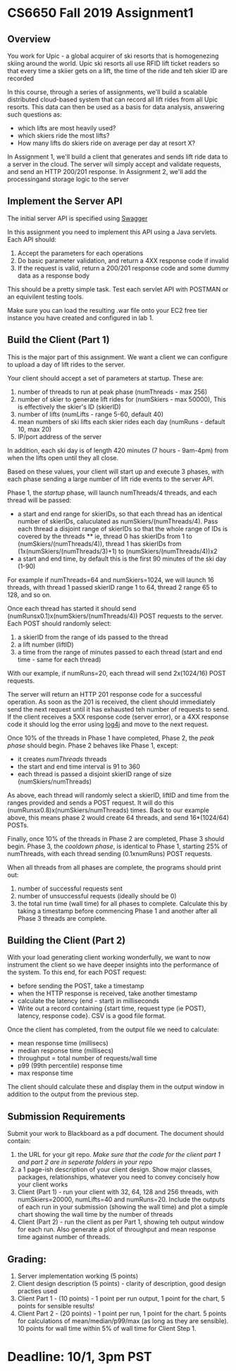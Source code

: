 # CS6650 Fall 2019  Assignment1

## Overview

You work for Upic - a global acquirer of ski resorts that is homogenezing skiing around the world. Upic ski resorts all use RFID lift ticket readers so that every time a skiier gets on a lift, the time of the ride and teh skier ID are recorded

In this course, through a series of assignments, we'll build a scalable distributed cloud-based system that can record all lift rides from all Upic resorts. This data can then be used as a basis for data analysis, answering such questions as:
* which lifts are most heavily used?
* which skiers ride the most lifts?
* How many lifts do skiers ride on average per day at resort X?

In Assignment 1, we'll build a client that generates and sends lift ride data to a server in the cloud. The server will simply accept and validate requests, and send an HTTP 200/201 response. In Assignment 2, we'll add the processingand storage logic to the server

## Implement the Server API 

The initial server API is specified using [Swagger](https://app.swaggerhub.com/apis/cloud-perf/SkiDataAPI/1.0.1)

In this assignment you need to implement this API using a Java servlets. Each API should:

1. Accept the parameters for each operations
1. Do basic parameter validation, and return a 4XX response code if invalid
1. If the request is valid, return a 200/201 response code and some dummy data as a response body

This should be a pretty simple task. Test each servlet API with POSTMAN or an equivilent testing tools.

Make sure you can load the resulting .war file onto your EC2 free tier instance you have created and configured in lab 1.

## Build the Client (Part 1)

This is the major part of this assignment. We want a client we can configure to upload a day of lift rides to the server.

Your client should accept a set of parameters at startup. These are:
1. number of threads to run at peak phase (numThreads - max 256)
1. number of skier to generate lift rides for  (numSkiers - max 50000), This is effectively the skier's ID (skierID)
1. number of lifts  (numLifts - range 5-60, default 40)
1. mean numbers of ski lifts each skier rides each day (numRuns - default 10, max 20)
1. IP/port address of the server

In addition, each ski day is of length 420 minutes (7 hours - 9am-4pm) from when the lifts open until they all close.

Based on these values, your client will start up and execute 3 phases, with each phase sending a large number of lift ride events to the server API.

Phase 1, the *startup* phase, will launch numThreads/4 threads, and each thread will be passed:
* a start and end range for skierIDs, so that each thread has an identical number of skierIDs, caluculated as numSkiers/(numThreads/4). Pass each thread a disjoint range of skierIDs so that the whole range of IDs is covered by the threads
  ** ie, thread 0 has skierIDs from 1 to (numSkiers/(numThreads/4)), thread 1 has skierIDs from (1x(numSkiers/(numThreads/3)+1) to (numSkiers/(numThreads/4))x2
* a start and end time, by default this is the first 90 minutes of the ski day (1-90)

For example if numThreads=64 and numSkiers=1024, we will launch 16 threads, with thread 1 passed skierID range 1 to 64, thread 2 range 65 to 128, and so on.

Once each thread has started it should send (numRunsx0.1)x(numSkiers/(numThreads/4)) POST requests to the server. Each POST should randomly select:
1. a skierID from the range of ids passed to the thread
1. a lift number (liftID)
1. a time from the range of minutes passed to each thread (start and end time - same for each thread)

With our example, if numRuns=20, each thread will send 2x(1024/16) POST requests. 

The server will return an HTTP 201 response code for a successful operation. As soon as the 201 is received, the client should immediately send the next request until it has exhausted teh number of requests to send.
If the client receives a 5XX response code (server error), or a 4XX response code it should log the error using [log4j](https://logging.apache.org/log4j/2.x/) and move to the next request.

Once 10% of the threads in Phase 1 have completed, Phase 2, the *peak phase* should begin. Phase 2 behaves like Phase 1, except:
* it creates *numThreads* threads
* the start and end time interval is 91 to 360
* each thread is passed a disjoint skierID range of size (numSkiers/numThreads)

As above, each thread will randomly select a skierID, liftID and time from the ranges provided and sends a POST request. It will do this (numRunsx0.8)x(numSkiers/numThreads) times.
Back to our example above, this means phase 2 would create 64 threads, and send 16*(1024/64) POSTs.

Finally, once 10% of the threads in Phase 2 are completed, Phase 3 should begin. Phase 3, the *cooldown phase*, is identical to Phase 1, starting 25% of numThreads, with each thread sending (0.1xnumRuns) POST requests.

When all threads from all phases are complete, the programs should print out:
1. number of successful requests sent
1. number of unsuccessful requests (ideally should be 0)
1. the total run time (wall time) for all phases to complete. Calculate this by taking a timestamp before commencing Phase 1 and another after all Phase 3 threads are complete.

## Building the Client (Part 2)
With your load generating client working wonderfully, we want to now instrument the client so we have deeper insights into the performance of the system. 
To this end, for each POST request:
* before sending the POST, take a timestamp
* when the HTTP response is received, take another timestamp
* calculate the latency (end - start) in milliseconds
* Write out a record containing {start time, request type (ie POST), latency, response code}. CSV is a good file format.

Once the client has completed, from the output file we need to calculate:
* mean response time (millisecs)
* median response time (millisecs)
* throughput = total number of requests/wall time
* p99 (99th percentile) response time
* max response time

The client should calculate these and display them in the output window in addition to the output from the previous step.

## Submission Requirements
Submit your work to Blackboard as a pdf document. The document should contain:

1. the URL for your git repo. *Make sure that the code for the client part 1 and part 2 are in seperate folders in your repo*
1. a 1 page-ish description of your client design. Show major classes, packages, relationships, whatever you need to convey concisely how your client works
1. Client (Part 1) - run your client with 32, 64, 128 and 256 threads, with numSkiers=20000, numLifts=40 and numRuns=20. Include the outputs of each run in your submission (showing the wall time) and plot a simple chart showing the wall time by the number of threads
1. Client (Part 2) - run the client as per Part 1, showing teh output window for each run. Also generate a plot of throughput and mean response time against number of threads.

## Grading:
1. Server implementation working (5 points)
1. Client design description (5 points) - clarity of description, good design practies used
1. Client Part 1 - (10 points) - 1 point per run output, 1 point for the chart, 5 points for sensible results!
1. Client Part 2 - (20 points) - 1 point per run, 1 point for the chart. 5 points for calculations of mean/median/p99/max (as long as they are sensible). 10 points for wall time within 5% of wall time for Client Step 1.

# Deadline: 10/1, 3pm PST 











